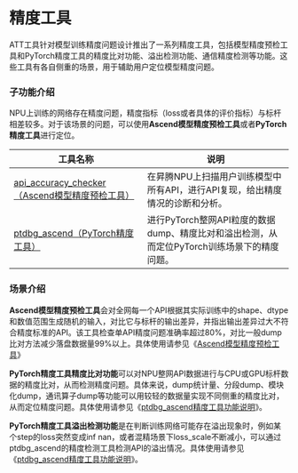# 精度工具

ATT工具针对模型训练精度问题设计推出了一系列精度工具，包括模型精度预检工具和PyTorch精度工具的精度比对功能、溢出检测功能、通信精度检测等功能。这些工具有各自侧重的场景，用于辅助用户定位模型精度问题。

### 子功能介绍

NPU上训练的网络存在精度问题，精度指标（loss或者具体的评价指标）与标杆相差较多。对于该场景的问题，可以使用**Ascend模型精度预检工具**或者**PyTorch精度工具**进行定位。

| 工具名称                                                     | 说明                                                         |
| ------------------------------------------------------------ | ------------------------------------------------------------ |
| [api_accuracy_checker（Ascend模型精度预检工具）](https://gitee.com/ascend/att/tree/master/debug/accuracy_tools/api_accuracy_checker) | 在昇腾NPU上扫描用户训练模型中所有API，进行API复现，给出精度情况的诊断和分析。 |
| [ptdbg_ascend（PyTorch精度工具）](https://gitee.com/ascend/att/tree/master/debug/accuracy_tools/ptdbg_ascend) | 进行PyTorch整网API粒度的数据dump、精度比对和溢出检测，从而定位PyTorch训练场景下的精度问题。 |

### 场景介绍

**Ascend模型精度预检工具**会对全网每一个API根据其实际训练中的shape、dtype和数值范围生成随机的输入，对比它与标杆的输出差异，并指出输出差异过大不符合精度标准的API。该工具检查单API精度问题准确率超过80%，对比一般dump比对方法减少落盘数据量99%以上。具体使用请参见《[Ascend模型精度预检工具](https://gitee.com/ascend/att/blob/master/debug/accuracy_tools/api_accuracy_checker/README.md)》

**PyTorch精度工具精度比对功能**可以对NPU整网API数据进行与CPU或GPU标杆数据的精度比对，从而检测精度问题。具体来说，dump统计量、分段dump、模块化dump，通讯算子dump等功能可以用较轻的数据量实现不同侧重的精度比对，从而定位精度问题。具体使用请参见《[ptdbg_ascend精度工具功能说明](https://gitee.com/ascend/att/tree/master/debug/accuracy_tools/ptdbg_ascend/doc)》。

**PyTorch精度工具溢出检测功能**是在判断训练网络可能存在溢出现象时，例如某个step的loss突然变成inf nan，或者混精场景下loss_scale不断减小，可以通过ptdbg_ascend的精度检测工具检测API的溢出情况。具体使用请参见《[ptdbg_ascend精度工具功能说明](https://gitee.com/ascend/att/tree/master/debug/accuracy_tools/ptdbg_ascend/doc)》。
